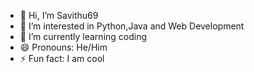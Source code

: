 - 👋 Hi, I’m Savithu69
- 👀 I’m interested in Python,Java and Web Development
- 🌱 I’m currently learning coding
- 😄 Pronouns: He/Him
- ⚡ Fun fact: I am cool

<!---
Savithu69/Savithu69 is a ✨ special ✨ repository because its `README.md` (this file) appears on your GitHub profile.
You can click the Preview link to take a look at your changes.
--->
